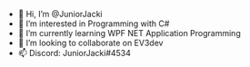 - 👋 Hi, I’m @JuniorJacki
- 👀 I’m interested in Programming with C#
- 🌱 I’m currently learning WPF NET Application Programming
- 💞️ I’m looking to collaborate on EV3dev
- 📫 Discord: JuniorJacki#4534

<!---
JuniorJacki/JuniorJacki is a ✨ special ✨ repository because its `README.md` (this file) appears on your GitHub profile.
You can click the Preview link to take a look at your changes.
--->
